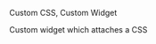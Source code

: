 Custom CSS, Custom Widget

Custom widget which attaches a CSS <style> property to the page header,
allowing you to style your application with custom CSS statements.

CSS can be applied with a property in design mode or at runtime 
with a scripting method "setCss". The sample value of the property
makes the background of the app green.

While it is not technically prohibited to have several Custom CSS,
Custom Widgets in your application, it is not recommended, 
and all Widgets will use the same <style> property.